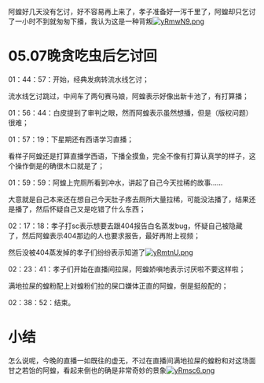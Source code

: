 阿蝗好几天没有乞讨，好不容易再上来了，孝子准备好一泻千里了，阿蝗却只乞讨了一小时不到就匆匆下播，我认为这是一种背叛[![yRmwN9.png](https://z3.ax1x.com/2021/02/18/yRmwN9.png)](https://imgtu.com/i/yRmwN9)

# 05.07晚贪吃虫后乞讨回

01：44：57：开始，经典发病转流水线乞讨；

流水线乞讨跳过，中间车了两句赛马娘，阿蝗表示好像出新卡池了，有打算播；

01：56：44：白皮提到了审判之眼，然而阿蝗表示虽然想播，但是（版权问题）很难；

01：57：19：下星期还有西语学习直播；

看样子阿蝗还是打算直播学西语，下播全摸鱼，完全不像有打算认真学的样子，这个操作倒是的确很木口就是了；

01：59：59：阿蝗上完厕所看到冲水，讲起了自己今天拉稀的故事……

大意就是自己本来还在想自己今天肚子疼去厕所大量拉稀，可能没法播了，结果还是播了，然后怀疑自己又是吃错了什么东西；

02：17：18：孝子打sc表示想要去跟404报告白名蒸发bug，怀疑自己被隐藏了，然后阿蝗表示404那边的人也要求报告，最好再附上视频；

然后没被404蒸发掉的孝子们纷纷表示知道了[![yRmtnU.png](https://z3.ax1x.com/2021/02/18/yRmtnU.png)](https://imgtu.com/i/yRmtnU)

02：23：41：孝子们开始在直播间拉屎，阿蝗娇嗔地表示讨厌啦不要这样啦；

满地拉屎的蝗粉配上对蝗粉们拉的屎口嫌体正直的阿蝗，倒是挺般配的；

02：38：52：结束。

# 小结

怎么说呢，今晚的直播一如既往的虚无，不过在直播间满地拉屎的蝗粉和对这场面甘之若饴的阿蝗，看起来倒也的确是非常奇妙的景象[![yRmsc6.png](https://z3.ax1x.com/2021/02/18/yRmsc6.png)](https://imgtu.com/i/yRmsc6)